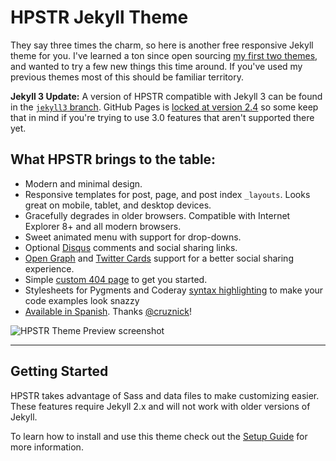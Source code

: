 # HPSTR Jekyll Theme

They say three times the charm, so here is another free responsive Jekyll theme for you. I've learned a ton since open sourcing [my first two themes](https://mademistakes.com/work/jekyll-themes/), and wanted to try a few new things this time around. If you've used my previous themes most of this should be familiar territory.

**Jekyll 3 Update:** A version of HPSTR compatible with Jekyll 3 can be found in the [`jekyll3` branch](https://github.com/mmistakes/hpstr-jekyll-theme/tree/jekyll3). GitHub Pages is [locked at version 2.4](https://pages.github.com/versions/) so some keep that in mind if you're trying to use 3.0 features that aren't supported there yet.

## What HPSTR brings to the table:

* Modern and minimal design.
* Responsive templates for post, page, and post index `_layouts`. Looks great on mobile, tablet, and desktop devices.
* Gracefully degrades in older browsers. Compatible with Internet Explorer 8+ and all modern browsers.  
* Sweet animated menu with support for drop-downs.
* Optional [Disqus](http://disqus.com) comments and social sharing links.
* [Open Graph](https://developers.facebook.com/docs/opengraph/) and [Twitter Cards](https://dev.twitter.com/docs/cards) support for a better social sharing experience.
* Simple [custom 404 page](http://mmistakes.github.io/hpstr-jekyll-theme/404.html) to get you started.
* Stylesheets for Pygments and Coderay [syntax highlighting](http://mmistakes.github.io/hpstr-jekyll-theme/code-highlighting-post/) to make your code examples look snazzy
* [Available in Spanish](https://github.com/cruznick/hpstr-jekyll-theme/tree/es). Thanks [@cruznick](https://github.com/cruznick)!

![HPSTR Theme Preview screenshot](http://mmistakes.github.io/hpstr-jekyll-theme/images/hpstr-jekyll-theme-preview.jpg)

---

## Getting Started

HPSTR takes advantage of Sass and data files to make customizing easier. These features require Jekyll 2.x and will not work with older versions of Jekyll.

To learn how to install and use this theme check out the [Setup Guide](https://mmistakes.github.io/hpstr-jekyll-theme/theme-setup/) for more information.